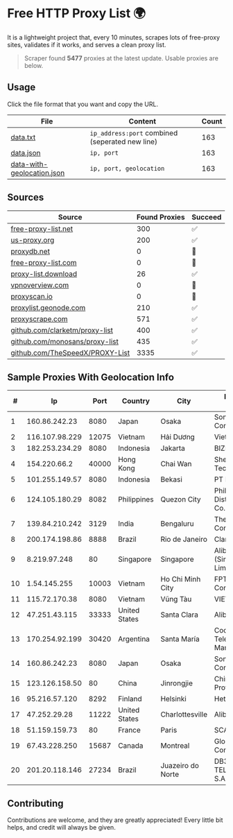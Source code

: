 
# Free HTTP Proxy List 🌍

It is a lightweight project that, every 10 minutes, scrapes lots of free-proxy sites, validates if it works, and serves a clean proxy list.


> Scraper found **5477** proxies at the latest update. Usable proxies are below.

## Usage

Click the file format that you want and copy the URL.


|File|Content|Count|
|----|-------|-----|
|[data.txt](https://raw.githubusercontent.com/themiralay/Proxy-List-World/master/data.txt)|`ip_address:port` combined (seperated new line)|163|
|[data.json](https://raw.githubusercontent.com/themiralay/Proxy-List-World/master/data.json)|`ip, port`|163|
|[data-with-geolocation.json](https://raw.githubusercontent.com/themiralay/Proxy-List-World/master/data-with-geolocation.json)|`ip, port, geolocation`|163|

## Sources

|Source|Found Proxies|Succeed|
|------|-------------|-------|
|[free-proxy-list.net](https://free-proxy-list.net)|300|✅|
|[us-proxy.org](https://www.us-proxy.org)|200|✅|
|[proxydb.net](http://proxydb.net)|0|🚫|
|[free-proxy-list.com](https://free-proxy-list.com/?page=&port=&type%5B%5D=http&type%5B%5D=https&up_time=0&search=Search)|0|🚫|
|[proxy-list.download](https://www.proxy-list.download/HTTP)|26|✅|
|[vpnoverview.com](https://vpnoverview.com/privacy/anonymous-browsing/free-proxy-servers)|0|🚫|
|[proxyscan.io](https://www.proxyscan.io)|0|🚫|
|[proxylist.geonode.com](https://proxylist.geonode.com/api/proxy-list?limit=300&page=1&sort_by=lastChecked&sort_type=desc&protocols=http,https)|210|✅|
|[proxyscrape.com](https://api.proxyscrape.com/v2/?request=displayproxies&protocol=http&timeout=10000&country=all&ssl=all&anonymity=all)|571|✅|
|[github.com/clarketm/proxy-list](https://raw.githubusercontent.com/clarketm/proxy-list/master/proxy-list-raw.txt)|400|✅|
|[github.com/monosans/proxy-list](https://raw.githubusercontent.com/monosans/proxy-list/main/proxies/http.txt)|435|✅|
|[github.com/TheSpeedX/PROXY-List](https://raw.githubusercontent.com/TheSpeedX/PROXY-List/master/http.txt)|3335|✅|


## Sample Proxies With Geolocation Info

|#|Ip|Port|Country|City|Internet Service Provider|
|-|--|----|-------|----|-------------------------|
|1|160.86.242.23|8080|Japan|Osaka|Sony Network Communications Inc|
|2|116.107.98.229|12075|Vietnam|Hải Dương|Viettel Corporation|
|3|182.253.234.29|8080|Indonesia|Jakarta|BIZNET|
|4|154.220.66.2|40000|Hong Kong|Chai Wan|Shenzhen Wanghu Technology Co|
|5|101.255.149.57|8080|Indonesia|Bekasi|PT Remala Abadi|
|6|124.105.180.29|8082|Philippines|Quezon City|Philippine Long Distance Telephone Co.|
|7|139.84.210.242|3129|India|Bengaluru|The Constant Company, LLC|
|8|200.174.198.86|8888|Brazil|Rio de Janeiro|Claro S.A|
|9|8.219.97.248|80|Singapore|Singapore|Alibaba Cloud (Singapore) Private Limited|
|10|1.54.145.255|10003|Vietnam|Ho Chi Minh City|FPT Telecom Company|
|11|115.72.170.38|8080|Vietnam|Vũng Tàu|VIETELmetro|
|12|47.251.43.115|33333|United States|Santa Clara|Alibaba Cloud LLC|
|13|170.254.92.199|30420|Argentina|Santa María|Cooperativa Telefónica Santa Maria Limitada|
|14|160.86.242.23|8080|Japan|Osaka|Sony Network Communications Inc|
|15|123.126.158.50|80|China|Jinrongjie|China Unicom Beijing Province Network|
|16|95.216.57.120|8292|Finland|Helsinki|Hetzner Online GmbH|
|17|47.252.29.28|11222|United States|Charlottesville|Alibaba.com LLC|
|18|51.159.159.73|80|France|Paris|SCALEWAY|
|19|67.43.228.250|15687|Canada|Montreal|GloboTech Communications|
|20|201.20.118.146|27234|Brazil|Juazeiro do Norte|DB3 SERVICOS DE TELECOMUNICACOES S.A|



## Contributing

Contributions are welcome, and they are greatly appreciated! Every
little bit helps, and credit will always be given.

